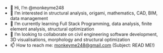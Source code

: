 - 👋 Hi, I’m @monkeyme248
- 👀 I’m interested in structural analysis, origami, mathematics, CAD, BIM, data management
- 🌱 I’m currently learning Full Stack Programming, data analysis, finite element analysis, structural optimization
- 💞️ I’m looking to collaborate on civil engineering software development, 3D visualisations, morphology and structural optimization
- 📫 How to reach me: monkeyme248@gmail.com (Subject: READ ME!)

<!---
monkeyme248/monkeyme248 is a ✨ special ✨ repository because its `README.md` (this file) appears on your GitHub profile.
You can click the Preview link to take a look at your changes.
--->
